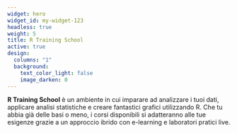 ```yaml
---
widget: hero
widget_id: my-widget-123
headless: true
weight: 5
title: R Training School
active: true
design:
  columns: "1"
  background:
    text_color_light: false
    image_darken: 0
---
```

**R Training School** è un ambiente in cui imparare ad analizzare i tuoi dati, applicare analisi statistiche e creare fantastici grafici utilizzando R. Che tu abbia già delle basi o meno, i corsi disponibili si adatteranno alle tue esigenze grazie a un approccio ibrido con e-learning e laboratori pratici live.